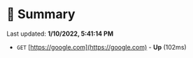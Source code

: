 # 📖 Summary
Last updated: **1/10/2022, 5:41:14 PM**

- `GET` [https://google.com](https://google.com) - **Up** (102ms)
